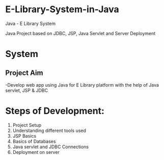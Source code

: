 # E-Library-System-in-Java

Java - E Library System 

Java Project based on JDBC, JSP, Java Servlet and Server Deployment

# System

## Project Aim
-Develop web app using Java for E Library platform with the help of Java servlet, JSP & JDBC

# Steps of Development:
1. Project Setup 
2. Understanding different tools used
3. JSP Basics
4. Basics of Databases
5. Java servlet and JDBC Connections
6. Deployment on server


